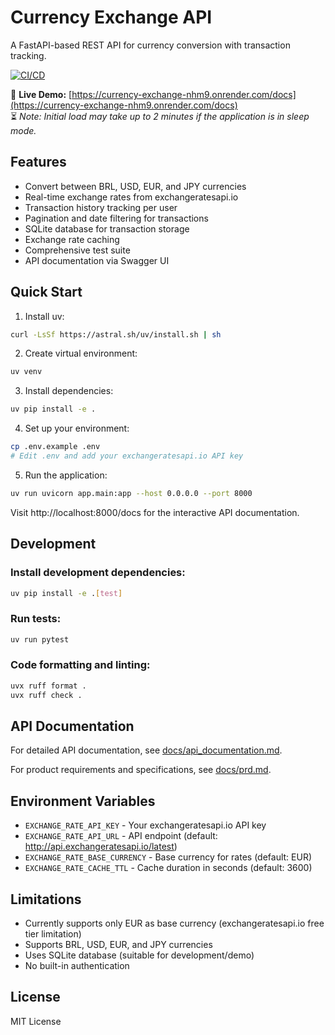 # Currency Exchange API

A FastAPI-based REST API for currency conversion with transaction tracking.

[![CI/CD](https://github.com/CHSevero/currency_exchange/actions/workflows/ci-cd.yml/badge.svg)](https://github.com/CHSevero/currency_exchange/actions/workflows/ci-cd.yml)

🚀 **Live Demo:** [https://currency-exchange-nhm9.onrender.com/docs](https://currency-exchange-nhm9.onrender.com/docs)  
⏳ *Note: Initial load may take up to 2 minutes if the application is in sleep mode.*

## Features

- Convert between BRL, USD, EUR, and JPY currencies
- Real-time exchange rates from exchangeratesapi.io
- Transaction history tracking per user
- Pagination and date filtering for transactions
- SQLite database for transaction storage
- Exchange rate caching
- Comprehensive test suite
- API documentation via Swagger UI

## Quick Start

1. Install uv:
```bash
curl -LsSf https://astral.sh/uv/install.sh | sh
```

2. Create virtual environment:
```bash
uv venv
```

3. Install dependencies:
```bash
uv pip install -e .
```

4. Set up your environment:
```bash
cp .env.example .env
# Edit .env and add your exchangeratesapi.io API key
```

5. Run the application:
```bash
uv run uvicorn app.main:app --host 0.0.0.0 --port 8000
```

Visit http://localhost:8000/docs for the interactive API documentation.

## Development

### Install development dependencies:
```bash
uv pip install -e .[test]
```

### Run tests:
```bash
uv run pytest
```

### Code formatting and linting:
```bash
uvx ruff format .
uvx ruff check .
```

## API Documentation

For detailed API documentation, see [docs/api_documentation.md](docs/api_documentation.md).

For product requirements and specifications, see [docs/prd.md](docs/prd.md).

## Environment Variables

- `EXCHANGE_RATE_API_KEY` - Your exchangeratesapi.io API key
- `EXCHANGE_RATE_API_URL` - API endpoint (default: http://api.exchangeratesapi.io/latest)
- `EXCHANGE_RATE_BASE_CURRENCY` - Base currency for rates (default: EUR)
- `EXCHANGE_RATE_CACHE_TTL` - Cache duration in seconds (default: 3600)

## Limitations

- Currently supports only EUR as base currency (exchangeratesapi.io free tier limitation)
- Supports BRL, USD, EUR, and JPY currencies
- Uses SQLite database (suitable for development/demo)
- No built-in authentication

## License

MIT License
